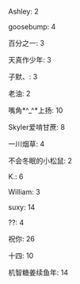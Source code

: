 Ashley:
2

goosebump:
4

百分之一:
3

天真作少年:
3

子默、:
3

老油:
2

嘴角*^_^*上扬:
10

Skyler爱啃甘蔗:
8

一川烟草:
4

不会冬眠的小松鼠:
2 

K.:
6

William:
3

suxy:
14

??:
4

祝你:
26

十四:
10

机智糖姜续鱼年:
14